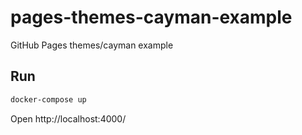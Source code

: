 # pages-themes-cayman-example
GitHub Pages themes/cayman example

## Run

```bash
docker-compose up
```

Open http://localhost:4000/
